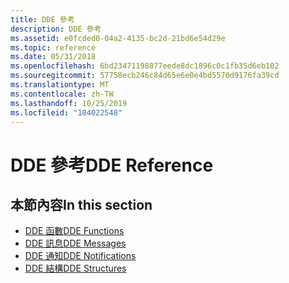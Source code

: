 ```yaml
---
title: DDE 參考
description: DDE 參考
ms.assetid: e0fcded0-04a2-4135-bc2d-21bd6e54d29e
ms.topic: reference
ms.date: 05/31/2018
ms.openlocfilehash: 6bd23471198877eede8dc1896c0c1fb35d6eb102
ms.sourcegitcommit: 57758ecb246c84d65e6e0e4bd5570d9176fa39cd
ms.translationtype: MT
ms.contentlocale: zh-TW
ms.lasthandoff: 10/25/2019
ms.locfileid: "104022548"
---
```

# <a name="dde-reference"></a><span data-ttu-id="de78d-103">DDE 參考</span><span class="sxs-lookup"><span data-stu-id="de78d-103">DDE Reference</span></span>

## <a name="in-this-section"></a><span data-ttu-id="de78d-104">本節內容</span><span class="sxs-lookup"><span data-stu-id="de78d-104">In this section</span></span>

-   [<span data-ttu-id="de78d-105">DDE 函數</span><span class="sxs-lookup"><span data-stu-id="de78d-105">DDE Functions</span></span>](dynamic-data-exchange-functions.md)
-   [<span data-ttu-id="de78d-106">DDE 訊息</span><span class="sxs-lookup"><span data-stu-id="de78d-106">DDE Messages</span></span>](dynamic-data-exchange-messages.md)
-   [<span data-ttu-id="de78d-107">DDE 通知</span><span class="sxs-lookup"><span data-stu-id="de78d-107">DDE Notifications</span></span>](dynamic-data-exchange-notifications.md)
-   [<span data-ttu-id="de78d-108">DDE 結構</span><span class="sxs-lookup"><span data-stu-id="de78d-108">DDE Structures</span></span>](dynamic-data-exchange-structures.md)

 

 




